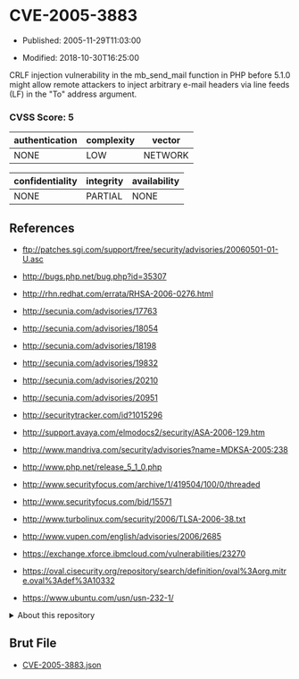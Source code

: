 # CVE-2005-3883

- Published: 2005-11-29T11:03:00

- Modified: 2018-10-30T16:25:00

CRLF injection vulnerability in the mb_send_mail function in PHP before 5.1.0 might allow remote attackers to inject arbitrary e-mail headers via line feeds (LF) in the "To" address argument.

### CVSS Score: **5**

| authentication | complexity | vector |
| --- | --- | --- |
| NONE | LOW | NETWORK |

| confidentiality | integrity | availability |
| --- | --- | --- |
| NONE | PARTIAL | NONE |

## References

* ftp://patches.sgi.com/support/free/security/advisories/20060501-01-U.asc

* http://bugs.php.net/bug.php?id=35307

* http://rhn.redhat.com/errata/RHSA-2006-0276.html

* http://secunia.com/advisories/17763

* http://secunia.com/advisories/18054

* http://secunia.com/advisories/18198

* http://secunia.com/advisories/19832

* http://secunia.com/advisories/20210

* http://secunia.com/advisories/20951

* http://securitytracker.com/id?1015296

* http://support.avaya.com/elmodocs2/security/ASA-2006-129.htm

* http://www.mandriva.com/security/advisories?name=MDKSA-2005:238

* http://www.php.net/release_5_1_0.php

* http://www.securityfocus.com/archive/1/419504/100/0/threaded

* http://www.securityfocus.com/bid/15571

* http://www.turbolinux.com/security/2006/TLSA-2006-38.txt

* http://www.vupen.com/english/advisories/2006/2685

* https://exchange.xforce.ibmcloud.com/vulnerabilities/23270

* https://oval.cisecurity.org/repository/search/definition/oval%3Aorg.mitre.oval%3Adef%3A10332

* https://www.ubuntu.com/usn/usn-232-1/

<details>
<summary>About this repository</summary> 

  This repository is part of the project [Live Hack CVE](https://github.com/Live-Hack-CVE). Main website can be found [www.live-hack.org](https://www.live-hack.org) 
  
  Made by [Sn0wAlice](https://github.com/Sn0wAlice) for the people that care about security and need to have a feed of the latest CVEs. Hope you enjoy it, don't forget to star the repo and follow me on [Twitter](https://twitter.com/Sn0wAlice) and [Github](https://github.com/Sn0wAlice). And that is my [personnal website](https://www.alice-snow.me/)

  - [Home Page](https://github.com/Live-Hack-CVE)
  - [Framework](https://github.com/Live-Hack-CVE/cve-framework)
  - [CVE database](https://github.com/Live-Hack-CVE/full_database)
  - [Changelog](https://github.com/Live-Hack-CVE/Changelog)
</details>

## Brut File

* [CVE-2005-3883.json](https://raw.githubusercontent.com/Live-Hack-CVE/full_database/main/cves/2005/CVE-2005-3883.json)

